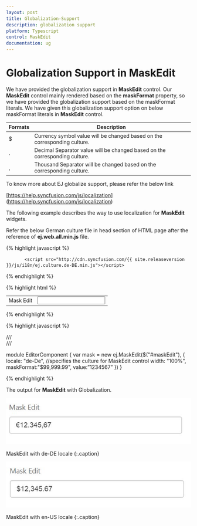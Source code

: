 ```yaml
---
layout: post
title: Globalization-Support
description: globalization support
platform: Typescript
control: MaskEdit  
documentation: ug
---
```


# Globalization Support in MaskEdit

We have provided the globalization support in **MaskEdit** control. Our **MaskEdit** control mainly rendered based on the **maskFormat** property, so we have provided the globalization support based on the maskFormat literals. We have given this globalization support option on below maskFormat literals in **MaskEdit** control. 

<table class="props">
<thead>
<tr>
<th>Formats</th>
<th class="last">Description</th>
</tr>
</thead>
<tbody>
<tr>
<td class="formats">
$</td>
<td class="description">Currency symbol value will be changed based on the corresponding culture.</td>
</tr>
<tr>
<td class="formats">
.</td>
<td class="description">Decimal Separator value will be changed based on the corresponding culture.</td>
</tr>
<tr>
<td class="formats">
,</td>
<td class="description">Thousand Separator will be changed based on the corresponding culture.</td>
</tr>
</tbody>
</table>

To know more about EJ globalize support, please refer the below link

[https://help.syncfusion.com/js/localization] (https://help.syncfusion.com/js/localization)


The following example describes the way to use localization for **MaskEdit** widgets.

Refer the below German culture file in head section of HTML page after the reference of **ej.web.all.min.js** file.

 {% highlight javascript %}
   
           <script src="http://cdn.syncfusion.com/{{ site.releaseversion }}/js/i18n/ej.culture.de-DE.min.js"></script>
                
 {% endhighlight %}

{% highlight html %}

<table cellpadding="10">
    <tbody>
        <tr>
            <td>
                <label for="mask">Mask Edit</label>
            </td>
            <td>
                <input id="maskEdit" type="text" />
            </td>
        </tr>
    </tbody>
</table>

{% endhighlight %}

{% highlight javascript %}
    
/// <reference path="jquery.d.ts" />  
/// <reference path="ej.web.all.d.ts" />

module EditorComponent {
    var mask = new ej.MaskEdit($("#maskEdit"), {
                     locale: "de-De", //specifies the culture for MaskEdit control
                     width: "100%",
                     maskFormat:"$99,999.99",
			         value:”1234567”
        })
}

{% endhighlight %}

The output for **MaskEdit** with Globalization.

![](Globalization-Support_images/Globalization-Support_img1.jpg)

MaskEdit with de-DE locale
{:.caption}

![](Globalization-Support_images/Globalization-Support_img2.jpg)

MaskEdit with en-US locale
{:.caption}